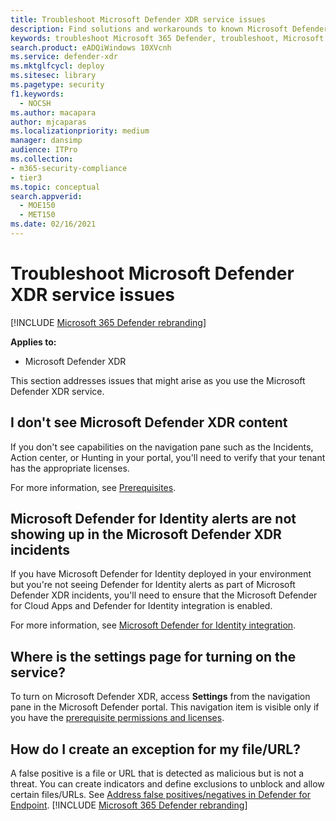 ```yaml
---
title: Troubleshoot Microsoft Defender XDR service issues
description: Find solutions and workarounds to known Microsoft Defender XDR issues
keywords: troubleshoot Microsoft 365 Defender, troubleshoot, Microsoft Defender for Identity, issues, add-on, settings page
search.product: eADQiWindows 10XVcnh
ms.service: defender-xdr
ms.mktglfcycl: deploy
ms.sitesec: library
ms.pagetype: security
f1.keywords:
  - NOCSH
ms.author: macapara
author: mjcaparas
ms.localizationpriority: medium
manager: dansimp
audience: ITPro
ms.collection: 
- m365-security-compliance
- tier3
ms.topic: conceptual
search.appverid:
  - MOE150
  - MET150
ms.date: 02/16/2021
---
```


# Troubleshoot Microsoft Defender XDR service issues

[!INCLUDE [Microsoft 365 Defender rebranding](../includes/microsoft-defender.md)]


**Applies to:**
- Microsoft Defender XDR

This section addresses issues that might arise as you use the Microsoft Defender XDR service.

<a name='i-dont-see-microsoft-365-defender-content'></a>

## I don't see Microsoft Defender XDR content

If you don't see capabilities on the navigation pane such as the Incidents, Action center, or Hunting in your portal, you'll need to verify that your tenant has the appropriate licenses.

For more information, see [Prerequisites](prerequisites.md).

<a name='microsoft-defender-for-identity-alerts-are-not-showing-up-in-the-microsoft-365-defender-incidents'></a>

## Microsoft Defender for Identity alerts are not showing up in the Microsoft Defender XDR incidents

If you have Microsoft Defender for Identity deployed in your environment but you're not seeing Defender for Identity alerts as part of Microsoft Defender XDR incidents, you'll need to ensure that the Microsoft Defender for Cloud Apps and Defender for Identity integration is enabled.

For more information, see [Microsoft Defender for Identity integration](/cloud-app-security/mdi-integration).

## Where is the settings page for turning on the service?

To turn on Microsoft Defender XDR, access **Settings** from the navigation pane in the Microsoft Defender portal. This navigation item is visible only if you have the [prerequisite permissions and licenses](m365d-enable.md#check-license-eligibility-and-required-permissions).

## How do I create an exception for my file/URL?

A false positive is a file or URL that is detected as malicious but is not a threat. You can create indicators and define exclusions to unblock and allow certain files/URLs. See [Address false positives/negatives in Defender for Endpoint](/microsoft-365/security/defender-endpoint/defender-endpoint-false-positives-negatives).
[!INCLUDE [Microsoft 365 Defender rebranding](../../includes/defender-m3d-techcommunity.md)]
